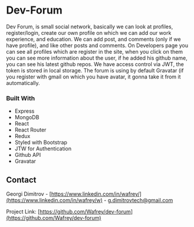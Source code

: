 # Dev-Forum

Dev Forum, is small social network, basically we can look at profiles, register/login, create our own profile on which
we can add our work experience, and education. We can add post, and comments (only if we have profile), and like other 
posts and comments. On Developers page you can see all profiles which are register in the site, when you click on them 
you can see more information about the user, if he added his github name, you can see his latest github repos. We have access
control via JWT, the token is stored in local storage. The forum is using by default Gravatar (if you register with gmail on which you have avatar, it gonna take it from it automatically.

### Built With

* Express
* MongoDB
* React
* React Router
* Redux
* Styled with Bootstrap
* JTW for Authentication
* Github API
* Gravatar

## Contact

Georgi Dimitrov - [https://www.linkedin.com/in/wafrey/](https://www.linkedin.com/in/wafrey/w) - g.dimitrovtech@gmail.com

Project Link: [https://github.com/Wafrey/dev-forum](https://github.com/Wafrey/dev-forum)


